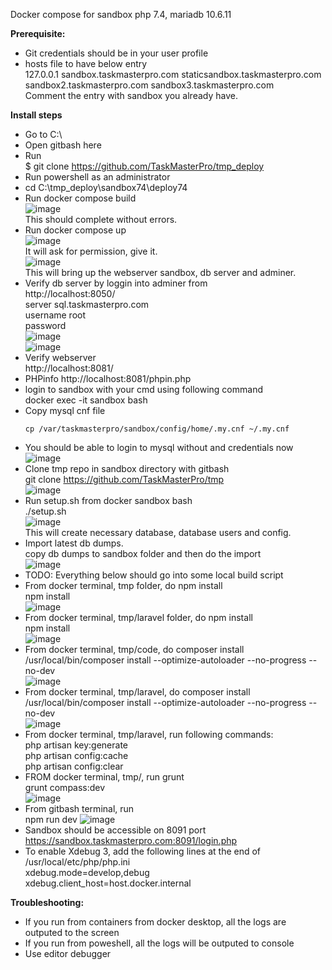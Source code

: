 Docker compose for sandbox php 7.4, mariadb 10.6.11

**Prerequisite:**  
  * Git credentials should be in your user profile  
  * hosts file to have below entry   
  127.0.0.1 sandbox.taskmasterpro.com staticsandbox.taskmasterpro.com sandbox2.taskmasterpro.com sandbox3.taskmasterpro.com  
  Comment the entry with sandbox you already have.
  
**Install steps**

* Go to C:\
* Open gitbash here
* Run  
  $ git clone https://github.com/TaskMasterPro/tmp_deploy
* Run powershell as an administrator
* cd C:\tmp_deploy\sandbox74\deploy74
* Run docker compose build  
![image](https://user-images.githubusercontent.com/104414289/211501120-43dd0728-b314-4236-bc07-09cf4b481d03.png)  
This should complete without errors.  
* Run docker compose up  
![image](https://user-images.githubusercontent.com/104414289/211501401-6b5fc098-9be2-4250-863d-397851e61e57.png)  
It will ask for permission, give it.  
![image](https://user-images.githubusercontent.com/104414289/211501786-9adf434f-aa09-414a-8848-d219b628ca9c.png)  
This will bring up the webserver sandbox, db server and adminer.  
* Verify db server by loggin into adminer from   
http://localhost:8050/  
server sql.taskmasterpro.com  
username root  
password <from docker-compose.yml>  
![image](https://user-images.githubusercontent.com/104414289/211504354-900f111e-a60d-4f0e-99c6-845ddce6642c.png)  
![image](https://user-images.githubusercontent.com/104414289/211504485-902dff0f-8b4a-4e08-80d3-c4e915a7cb43.png)  
* Verify webserver   
  http://localhost:8081/
* PHPinfo http://localhost:8081/phpin.php  
* login to sandbox with your cmd using following command   
 docker exec -it sandbox bash 
* Copy mysql cnf file 
  ``` 
  cp /var/taskmasterpro/sandbox/config/home/.my.cnf ~/.my.cnf
  ```
* You should be able to login to mysql without and credentials now  
![image](https://user-images.githubusercontent.com/104414289/211586181-95d2594a-b096-4a57-9cc7-d1cbf7460f19.png)  
* Clone tmp repo in sandbox directory with gitbash  
 git clone https://github.com/TaskMasterPro/tmp  
 ![image](https://user-images.githubusercontent.com/104414289/211746087-4d27d95a-2f9d-4c84-b00c-9110a97f1374.png)
* Run setup.sh from docker sandbox bash  
 ./setup.sh  
 ![image](https://user-images.githubusercontent.com/104414289/211754432-afb8720a-cc41-4dd9-a74c-46c3fd0f96e3.png)  
 This will create necessary database, database users and config.  
* Import latest db dumps.  
 copy db dumps to sandbox folder and then do the import  
 ![image](https://user-images.githubusercontent.com/104414289/211758008-7df7b4bd-4d48-419a-a5cf-1138e4a5c257.png)  
 * TODO: Everything below should go into some local build script
 * From docker terminal, tmp folder, do npm install  
 npm install  
 ![image](https://user-images.githubusercontent.com/104414289/211765430-ea83a28d-ad10-46e9-b65c-27942f529637.png)
 * From docker terminal, tmp/laravel folder, do npm install  
 npm install  
 ![image](https://user-images.githubusercontent.com/104414289/211769241-fabef5fb-9288-4f5c-a3a5-40ff5397a9f2.png)  
 * From docker terminal, tmp/code, do composer install  
 /usr/local/bin/composer install --optimize-autoloader --no-progress --no-dev  
 ![image](https://user-images.githubusercontent.com/104414289/211790328-79008e67-46c7-4139-b17c-70e3aa90f755.png)
 * From docker terminal, tmp/laravel, do composer install  
 /usr/local/bin/composer install --optimize-autoloader --no-progress --no-dev  
 ![image](https://user-images.githubusercontent.com/104414289/211794748-5c0b2482-0162-4766-b075-a1860ef0c4e9.png)
 * From docker terminal, tmp/laravel, run following commands:  
        php artisan key:generate  
        php artisan config:cache  
        php artisan config:clear  
 * FROM docker terminal, tmp/, run grunt  
   grunt compass:dev  
 ![image](https://user-images.githubusercontent.com/104414289/211796052-977745f3-0977-4228-b085-e83a833a0644.png)
 * From gitbash terminal, run  
 npm run dev
 ![image](https://user-images.githubusercontent.com/104414289/211796504-30bb849c-2374-47ad-bcb5-f636bfda543f.png)
* Sandbox should be accessible on 8091 port  
 https://sandbox.taskmasterpro.com:8091/login.php
* To enable Xdebug 3, add the following lines at the end of 	/usr/local/etc/php/php.ini  
 xdebug.mode=develop,debug  
 xdebug.client_host=host.docker.internal

 **Troubleshooting:**
 * If you run from containers from docker desktop, all the logs are outputed to the screen
 * If you run from poweshell, all the logs will be outputed to console
 * Use editor debugger

 
 


 



